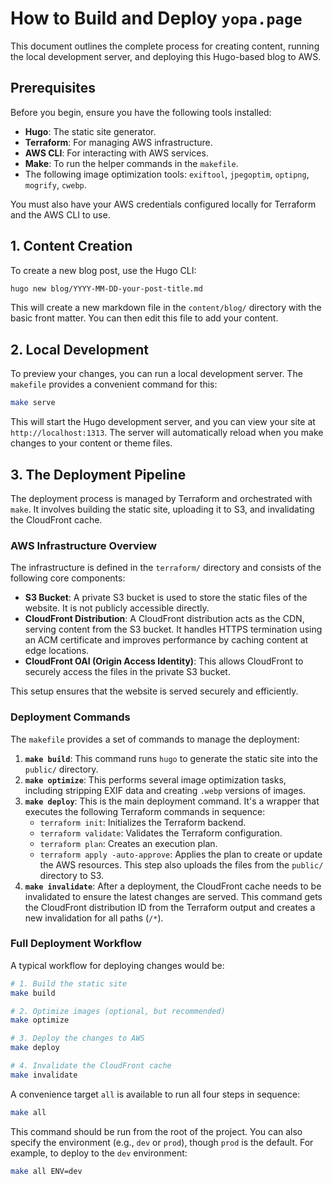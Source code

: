 # How to Build and Deploy `yopa.page`

This document outlines the complete process for creating content, running the local development server, and deploying this Hugo-based blog to AWS.

## Prerequisites

Before you begin, ensure you have the following tools installed:

- **Hugo**: The static site generator.
- **Terraform**: For managing AWS infrastructure.
- **AWS CLI**: For interacting with AWS services.
- **Make**: To run the helper commands in the `makefile`.
- The following image optimization tools: `exiftool`, `jpegoptim`, `optipng`, `mogrify`, `cwebp`.

You must also have your AWS credentials configured locally for Terraform and the AWS CLI to use.

## 1. Content Creation

To create a new blog post, use the Hugo CLI:

```bash
hugo new blog/YYYY-MM-DD-your-post-title.md
```

This will create a new markdown file in the `content/blog/` directory with the basic front matter. You can then edit this file to add your content.

## 2. Local Development

To preview your changes, you can run a local development server. The `makefile` provides a convenient command for this:

```bash
make serve
```

This will start the Hugo development server, and you can view your site at `http://localhost:1313`. The server will automatically reload when you make changes to your content or theme files.

## 3. The Deployment Pipeline

The deployment process is managed by Terraform and orchestrated with `make`. It involves building the static site, uploading it to S3, and invalidating the CloudFront cache.

### AWS Infrastructure Overview

The infrastructure is defined in the `terraform/` directory and consists of the following core components:

- **S3 Bucket**: A private S3 bucket is used to store the static files of the website. It is not publicly accessible directly.
- **CloudFront Distribution**: A CloudFront distribution acts as the CDN, serving content from the S3 bucket. It handles HTTPS termination using an ACM certificate and improves performance by caching content at edge locations.
- **CloudFront OAI (Origin Access Identity)**: This allows CloudFront to securely access the files in the private S3 bucket.

This setup ensures that the website is served securely and efficiently.

### Deployment Commands

The `makefile` provides a set of commands to manage the deployment:

1.  **`make build`**: This command runs `hugo` to generate the static site into the `public/` directory.
2.  **`make optimize`**: This performs several image optimization tasks, including stripping EXIF data and creating `.webp` versions of images.
3.  **`make deploy`**: This is the main deployment command. It's a wrapper that executes the following Terraform commands in sequence:
    - `terraform init`: Initializes the Terraform backend.
    - `terraform validate`: Validates the Terraform configuration.
    - `terraform plan`: Creates an execution plan.
    - `terraform apply -auto-approve`: Applies the plan to create or update the AWS resources. This step also uploads the files from the `public/` directory to S3.
4.  **`make invalidate`**: After a deployment, the CloudFront cache needs to be invalidated to ensure the latest changes are served. This command gets the CloudFront distribution ID from the Terraform output and creates a new invalidation for all paths (`/*`).

### Full Deployment Workflow

A typical workflow for deploying changes would be:

```bash
# 1. Build the static site
make build

# 2. Optimize images (optional, but recommended)
make optimize

# 3. Deploy the changes to AWS
make deploy

# 4. Invalidate the CloudFront cache
make invalidate
```

A convenience target `all` is available to run all four steps in sequence:

```bash
make all
```

This command should be run from the root of the project. You can also specify the environment (e.g., `dev` or `prod`), though `prod` is the default. For example, to deploy to the `dev` environment:

```bash
make all ENV=dev
```
